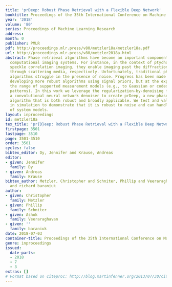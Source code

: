 ```yaml
---
title: 'prDeep: Robust Phase Retrieval with a Flexible Deep Network'
booktitle: Proceedings of the 35th International Conference on Machine Learning
year: '2018'
volume: '80'
series: Proceedings of Machine Learning Research
address: 
month: 0
publisher: PMLR
pdf: http://proceedings.mlr.press/v80/metzler18a/metzler18a.pdf
url: http://proceedings.mlr.press/v80/metzler2018a.html
abstract: Phase retrieval algorithms have become an important component in many modern
  computational imaging systems. For instance, in the context of ptychography and
  speckle correlation imaging, they enable imaging past the diffraction limit and
  through scattering media, respectively. Unfortunately, traditional phase retrieval
  algorithms struggle in the presence of noise. Progress has been made recently on
  developing more robust algorithms using signal priors, but at the expense of limiting
  the range of supported measurement models (e.g., to Gaussian or coded diffraction
  patterns). In this work we leverage the regularization-by-denoising framework and
  a convolutional neural network denoiser to create prDeep, a new phase retrieval
  algorithm that is both robust and broadly applicable. We test and validate prDeep
  in simulation to demonstrate that it is robust to noise and can handle a variety
  of system models.
layout: inproceedings
id: metzler18a
tex_title: 'pr{D}eep: Robust Phase Retrieval with a Flexible Deep Network'
firstpage: 3501
lastpage: 3510
page: 3501-3510
order: 3501
cycles: false
bibtex_editor: Dy, Jennifer and Krause, Andreas
editor:
- given: Jennifer
  family: Dy
- given: Andreas
  family: Krause
bibtex_author: Metzler, Christopher and Schniter, Phillip and Veeraraghavan, Ashok
  and richard baraniuk
author:
- given: Christopher
  family: Metzler
- given: Phillip
  family: Schniter
- given: Ashok
  family: Veeraraghavan
- given: ''
  family: baraniuk
date: 2018-07-03
container-title: Proceedings of the 35th International Conference on Machine Learning
genre: inproceedings
issued:
  date-parts:
  - 2018
  - 7
  - 3
extras: []
# Format based on citeproc: http://blog.martinfenner.org/2013/07/30/citeproc-yaml-for-bibliographies/
---
```

